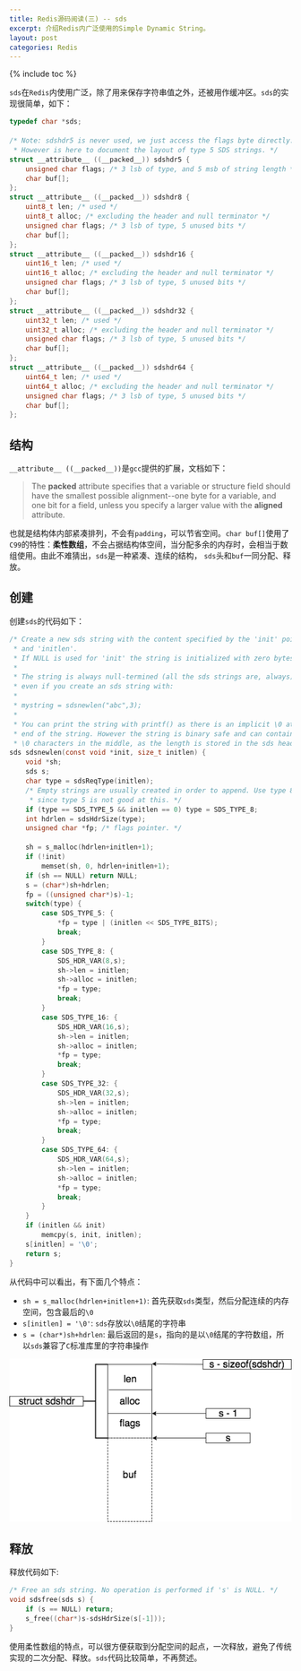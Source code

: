 ```yaml
---
title: Redis源码阅读(三) -- sds
excerpt: 介绍Redis内广泛使用的Simple Dynamic String。
layout: post
categories: Redis
---
```


{% include toc %}

`sds`在`Redis`内使用广泛，除了用来保存字符串值之外，还被用作缓冲区。`sds`的实现很简单，如下：  

```c
typedef char *sds;

/* Note: sdshdr5 is never used, we just access the flags byte directly.
 * However is here to document the layout of type 5 SDS strings. */
struct __attribute__ ((__packed__)) sdshdr5 {
    unsigned char flags; /* 3 lsb of type, and 5 msb of string length */
    char buf[];
};
struct __attribute__ ((__packed__)) sdshdr8 {
    uint8_t len; /* used */
    uint8_t alloc; /* excluding the header and null terminator */
    unsigned char flags; /* 3 lsb of type, 5 unused bits */
    char buf[];
};
struct __attribute__ ((__packed__)) sdshdr16 {
    uint16_t len; /* used */
    uint16_t alloc; /* excluding the header and null terminator */
    unsigned char flags; /* 3 lsb of type, 5 unused bits */
    char buf[];
};
struct __attribute__ ((__packed__)) sdshdr32 {
    uint32_t len; /* used */
    uint32_t alloc; /* excluding the header and null terminator */
    unsigned char flags; /* 3 lsb of type, 5 unused bits */
    char buf[];
};
struct __attribute__ ((__packed__)) sdshdr64 {
    uint64_t len; /* used */
    uint64_t alloc; /* excluding the header and null terminator */
    unsigned char flags; /* 3 lsb of type, 5 unused bits */
    char buf[];
};
```
## 结构
`__attribute__ ((__packed__))`是`gcc`提供的扩展，文档如下：
> The **packed** attribute specifies that a variable or structure field should have the smallest possible alignment--one byte for a variable, 
> and one bit for a field, unless you specify a larger value with the **aligned** attribute.

也就是结构体内部紧凑排列，不会有`padding`，可以节省空间。`char buf[]`使用了`C99`的特性：**柔性数组**，不会占据结构体空间，当分配多余的内存时，会相当于数组使用。由此不难猜出，`sds`是一种紧凑、连续的结构，
`sds`头和`buf`一同分配、释放。  

## 创建

创建`sds`的代码如下：
```c
/* Create a new sds string with the content specified by the 'init' pointer
 * and 'initlen'.
 * If NULL is used for 'init' the string is initialized with zero bytes.
 *
 * The string is always null-termined (all the sds strings are, always) so
 * even if you create an sds string with:
 *
 * mystring = sdsnewlen("abc",3);
 *
 * You can print the string with printf() as there is an implicit \0 at the
 * end of the string. However the string is binary safe and can contain
 * \0 characters in the middle, as the length is stored in the sds header. */
sds sdsnewlen(const void *init, size_t initlen) {
    void *sh;
    sds s;
    char type = sdsReqType(initlen);
    /* Empty strings are usually created in order to append. Use type 8
     * since type 5 is not good at this. */
    if (type == SDS_TYPE_5 && initlen == 0) type = SDS_TYPE_8;
    int hdrlen = sdsHdrSize(type);
    unsigned char *fp; /* flags pointer. */

    sh = s_malloc(hdrlen+initlen+1);
    if (!init)
        memset(sh, 0, hdrlen+initlen+1);
    if (sh == NULL) return NULL;
    s = (char*)sh+hdrlen;
    fp = ((unsigned char*)s)-1;
    switch(type) {
        case SDS_TYPE_5: {
            *fp = type | (initlen << SDS_TYPE_BITS);
            break;
        }
        case SDS_TYPE_8: {
            SDS_HDR_VAR(8,s);
            sh->len = initlen;
            sh->alloc = initlen;
            *fp = type;
            break;
        }
        case SDS_TYPE_16: {
            SDS_HDR_VAR(16,s);
            sh->len = initlen;
            sh->alloc = initlen;
            *fp = type;
            break;
        }
        case SDS_TYPE_32: {
            SDS_HDR_VAR(32,s);
            sh->len = initlen;
            sh->alloc = initlen;
            *fp = type;
            break;
        }
        case SDS_TYPE_64: {
            SDS_HDR_VAR(64,s);
            sh->len = initlen;
            sh->alloc = initlen;
            *fp = type;
            break;
        }
    }
    if (initlen && init)
        memcpy(s, init, initlen);
    s[initlen] = '\0';
    return s;
}

```
从代码中可以看出，有下面几个特点：
  * `sh = s_malloc(hdrlen+initlen+1)`: 首先获取`sds`类型，然后分配连续的内存空间，包含最后的`\0`
  * `s[initlen] = '\0'`: `sds`存放以`\0`结尾的字符串
  * `s = (char*)sh+hdrlen`: 最后返回的是`s`，指向的是以`\0`结尾的字符数组，所以`sds`兼容了`C`标准库里的字符串操作

![image](/assets/images/sds.png)

## 释放
释放代码如下:
```c
/* Free an sds string. No operation is performed if 's' is NULL. */
void sdsfree(sds s) {
    if (s == NULL) return;
    s_free((char*)s-sdsHdrSize(s[-1]));
}
```
使用柔性数组的特点，可以很方便获取到分配空间的起点，一次释放，避免了传统实现的二次分配、释放。`sds`代码比较简单，不再赘述。
